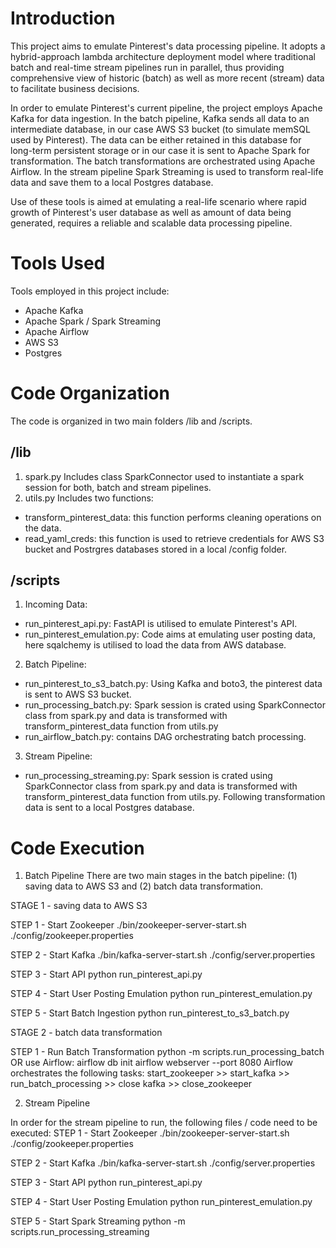 # Introduction

This project aims to emulate Pinterest's data processing pipeline. It adopts a hybrid-approach lambda architecture deployment model where traditional batch and real-time stream pipelines run in parallel, thus providing comprehensive view of historic (batch) as well as more recent (stream) data to facilitate business decisions. 

In order to emulate Pinterest's current pipeline, the project employs Apache Kafka for data ingestion. In the batch pipeline, Kafka sends all data to an intermediate database, in our case AWS S3 bucket (to simulate memSQL used by Pinterest). The data can be either retained in this database for long-term persistent storage or in our case it is sent to Apache Spark for transformation. The batch transformations are orchestrated using Apache Airflow. In the stream pipeline Spark Streaming is used to transform real-life data and save them to a local Postgres database.

Use of these tools is aimed at emulating a real-life scenario where rapid growth of Pinterest's user database as well as amount of data being generated, requires a reliable and scalable data processing pipeline.


# Tools Used

Tools employed in this project include:
- Apache Kafka
- Apache Spark / Spark Streaming
- Apache Airflow
- AWS S3
- Postgres


# Code Organization

The code is organized in two main folders /lib and /scripts. 

## /lib

1. spark.py
Includes class SparkConnector used to instantiate a spark session for both, batch and stream pipelines.
2. utils.py
Includes two functions:
- transform_pinterest_data: this function performs cleaning operations on the data.
- read_yaml_creds: this function is used to retrieve credentials for AWS S3 bucket and Postrgres databases stored in a local /config folder.

## /scripts

1. Incoming Data:
- run_pinterest_api.py: FastAPI is utilised to emulate Pinterest's API.
- run_pinterest_emulation.py: Code aims at emulating user posting data, here sqalchemy is utilised to load the data from AWS database.

2. Batch Pipeline:
- run_pinterest_to_s3_batch.py: Using Kafka and boto3, the pinterest data is sent to AWS S3 bucket.
- run_processing_batch.py: Spark session is crated using SparkConnector class from spark.py and data is transformed with transform_pinterest_data function from utils.py
- run_airflow_batch.py: contains DAG orchestrating batch processing.

3. Stream Pipeline:
- run_processing_streaming.py: Spark session is crated using SparkConnector class from spark.py and data is transformed with transform_pinterest_data function from utils.py. Following transformation data is sent to a local Postgres database.


# Code Execution

1. Batch Pipeline
There are two main stages in the batch pipeline: (1) saving data to AWS S3 and (2) batch data transformation.

STAGE 1 - saving data to AWS S3

STEP 1 - Start Zookeeper
./bin/zookeeper-server-start.sh ./config/zookeeper.properties

STEP 2 - Start Kafka
./bin/kafka-server-start.sh ./config/server.properties

STEP 3 - Start API
python run_pinterest_api.py

STEP 4 - Start User Posting Emulation
python run_pinterest_emulation.py

STEP 5 - Start Batch Ingestion
python run_pinterest_to_s3_batch.py

STAGE 2 - batch data transformation

STEP 1 - Run Batch Transformation
python -m scripts.run_processing_batch
OR use Airflow:
airflow db init
airflow webserver --port 8080
Airflow orchestrates the following tasks:
start_zookeeper >> start_kafka >> run_batch_processing >> close kafka >> close_zookeeper

2. Stream Pipeline

In order for the stream pipeline to run, the following files / code need to be executed:
STEP 1 - Start Zookeeper
./bin/zookeeper-server-start.sh ./config/zookeeper.properties

STEP 2 - Start Kafka
./bin/kafka-server-start.sh ./config/server.properties

STEP 3 - Start API
python run_pinterest_api.py

STEP 4 - Start User Posting Emulation
python run_pinterest_emulation.py

STEP 5 - Start Spark Streaming
python -m scripts.run_processing_streaming












